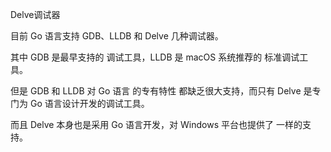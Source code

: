 
Delve调试器  

目前 Go 语言支持 GDB、LLDB 和 Delve 几种调试器。  

其中 GDB 是最早支持的 调试工具，LLDB 是 macOS 系统推荐的 标准调试工具。  

但是 GDB 和 LLDB 对 Go 语言 的专有特性 都缺乏很大支持，而只有 Delve 是专门为 Go 语言设计开发的调试工具。  

而且 Delve 本身也是采用 Go 语言开发，对 Windows 平台也提供了 一样的支持。


